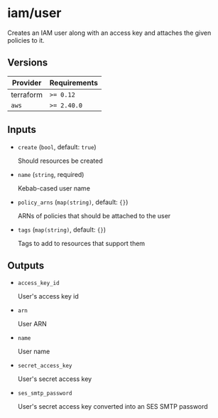 # iam/user

Creates an IAM user along with an access key and attaches the given policies to it.

<!-- bin/docs -->

## Versions

| Provider | Requirements |
|-|-|
| terraform | `>= 0.12` |
| `aws` | `>= 2.40.0` |

## Inputs

* `create` (`bool`, default: `true`)

    Should resources be created

* `name` (`string`, required)

    Kebab-cased user name

* `policy_arns` (`map(string)`, default: `{}`)

    ARNs of policies that should be attached to the user

* `tags` (`map(string)`, default: `{}`)

    Tags to add to resources that support them



## Outputs

* `access_key_id`

    User's access key id

* `arn`

    User ARN

* `name`

    User name

* `secret_access_key`

    User's secret access key

* `ses_smtp_password`

    User's secret access key converted into an SES SMTP password
